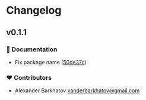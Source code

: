 # Changelog


## v0.1.1


### 📖 Documentation

  - Fix package name ([50de37c](https://github.com/xanderbarkhatov/nuxt-vercel-analytics/commit/50de37c))

### ❤️  Contributors

- Alexander Barkhatov <xanderbarkhatov@gmail.com>

